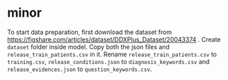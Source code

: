 # minor
To start data preparation, first download the dataset from https://figshare.com/articles/dataset/DDXPlus_Dataset/20043374 . Create ```dataset``` folder inside model. Copy both the json files and ```release_train_patients.csv``` in it. 
Rename ```release_train_patients.csv``` to ```training.csv```, ```release_conditions.json``` to ```diagnosis_keywords.csv``` and ```release_evidences.json``` to ```question_keywords.csv```.
